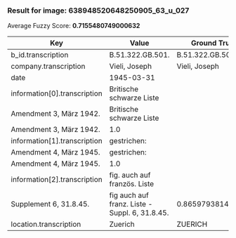 ### Result for image: 638948520648250905_63_u_027
Average Fuzzy Score: **0.7155480749000632**
<small>

| Key | Value | Ground Truth | Score |
| --- | --- | --- | --- |
| b_id.transcription | B.51.322.GB.501. | B.51.322.GB.501. | 1.0 |
| company.transcription | Vieli, Joseph | Vieli, Joseph | 1.0 |
| date | 1945-03-31 |  | 0.0 |
| information[0].transcription | Britische schwarze Liste
Amendment 3, März 1942. | Britische schwarze Liste
Amendment 3, März 1942. | 1.0 |
| information[1].transcription | gestrichen:
Amendment 4, März 1945. | gestrichen:
Amendment 4, März 1945. | 1.0 |
| information[2].transcription | fig. auch auf französ. Liste
Supplement 6, 31.8.45. | fig auch auf franz. Liste - Suppl. 6, 31.8.45. | 0.865979381443299 |
| location.transcription | Zuerich | ZUERICH | 0.1428571428571429 |

</small>
